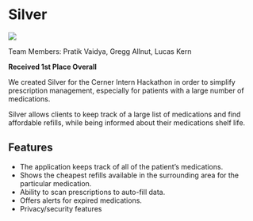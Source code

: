 # Silver

![](https://pratikvaidya.com/images/silver.png)

Team Members: Pratik Vaidya, Gregg Allnut, Lucas Kern

**Received 1st Place Overall**

We created Silver for the Cerner Intern Hackathon in order to simplify prescription management, especially for patients with a large number of medications. 

Silver allows clients to keep track of a large list of medications and find affordable refills, while being informed about their medications shelf life.

## Features
- The application keeps track of all of the patient’s medications.
- Shows the cheapest refills available in the surrounding area for the particular medication.
- Ability to scan prescriptions to auto-fill data.
- Offers alerts for expired medications.
- Privacy/security features